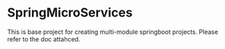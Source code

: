 # SpringMicroServices

This is base project for creating multi-module springboot projects.
Please refer to the doc attahced. 


